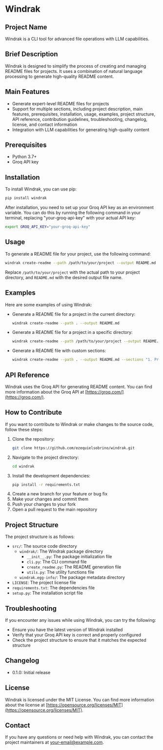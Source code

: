 # Windrak

## Project Name
Windrak is a CLI tool for advanced file operations with LLM capabilities.

## Brief Description
Windrak is designed to simplify the process of creating and managing README files for projects. It uses a combination of natural language processing to generate high-quality README content.

## Main Features
* Generate expert-level README files for projects
* Support for multiple sections, including project description, main features, prerequisites, installation, usage, examples, project structure, API reference, contribution guidelines, troubleshooting, changelog, license, and contact information
* Integration with LLM capabilities for generating high-quality content

## Prerequisites
* Python 3.7+
* Groq API key

## Installation
To install Windrak, you can use pip:

```bash
pip install windrak
```

After installation, you need to set up your Groq API key as an environment variable. You can do this by running the following command in your terminal, replacing "your-groq-api-key" with your actual API key:

```bash
export GROQ_API_KEY="your-groq-api-key"
```

## Usage
To generate a README file for your project, use the following command:
```bash
windrak create-readme --path /path/to/your/project --output README.md
```
Replace `/path/to/your/project` with the actual path to your project directory, and `README.md` with the desired output file name.

## Examples
Here are some examples of using Windrak:

* Generate a README file for a project in the current directory:
  ```bash
  windrak create-readme --path . --output README.md
  ```
* Generate a README file for a project in a specific directory:
  ```bash
  windrak create-readme --path /path/to/your/project --output README.md
  ```
* Generate a README file with custom sections:
  ```bash
  windrak create-readme --path . --output README.md --sections "1. Project Name, 2. Brief Description, 3. Main Features"
  ```

## API Reference
Windrak uses the Groq API for generating README content. You can find more information about the Groq API at [https://groq.com/](https://groq.com/).

## How to Contribute
If you want to contribute to Windrak or make changes to the source code, follow these steps:

1. Clone the repository:
   ```bash
   git clone https://github.com/ezequielsobrino/windrak.git
   ```
2. Navigate to the project directory:
   ```bash
   cd windrak
   ```
3. Install the development dependencies:
   ```bash
   pip install -r requirements.txt
   ```
4. Create a new branch for your feature or bug fix
5. Make your changes and commit them
6. Push your changes to your fork
7. Open a pull request to the main repository

## Project Structure
The project structure is as follows:

* `src/`: The source code directory
  * `windrak/`: The Windrak package directory
    * `__init__.py`: The package initialization file
    * `cli.py`: The CLI command file
    * `create_readme.py`: The README generation file
    * `utils.py`: The utility functions file
  * `windrak.egg-info/`: The package metadata directory
* `LICENSE`: The project license file
* `requirements.txt`: The dependencies file
* `setup.py`: The installation script file

## Troubleshooting
If you encounter any issues while using Windrak, you can try the following:

* Ensure you have the latest version of Windrak installed
* Verify that your Groq API key is correct and properly configured
* Check the project structure to ensure that it matches the expected structure

## Changelog
* 0.1.0: Initial release

## License
Windrak is licensed under the MIT License. You can find more information about the license at [https://opensource.org/licenses/MIT](https://opensource.org/licenses/MIT).

## Contact
If you have any questions or need help with Windrak, you can contact the project maintainers at [your-email@example.com](mailto:your-email@example.com).